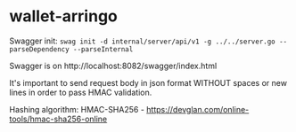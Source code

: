 # wallet-arringo

Swagger init: `swag init -d internal/server/api/v1 -g ../../server.go --parseDependency --parseInternal`

Swagger is on http://localhost:8082/swagger/index.html

It's important to send request body in json format WITHOUT spaces or new lines in order to pass HMAC validation.

Hashing algorithm: HMAC-SHA256 - https://devglan.com/online-tools/hmac-sha256-online